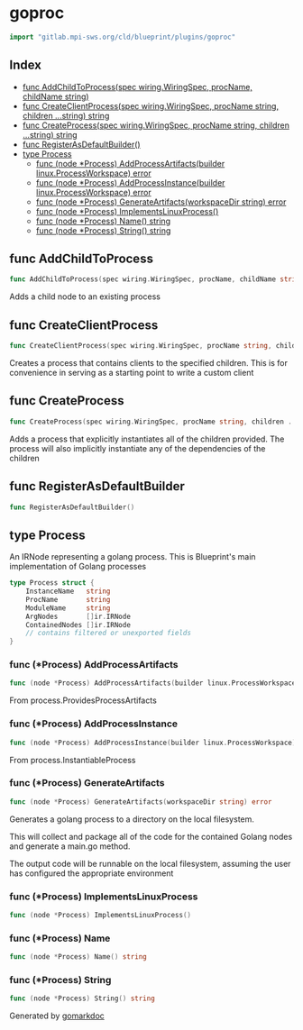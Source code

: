 <!-- Code generated by gomarkdoc. DO NOT EDIT -->

# goproc

```go
import "gitlab.mpi-sws.org/cld/blueprint/plugins/goproc"
```

## Index

- [func AddChildToProcess\(spec wiring.WiringSpec, procName, childName string\)](<#AddChildToProcess>)
- [func CreateClientProcess\(spec wiring.WiringSpec, procName string, children ...string\) string](<#CreateClientProcess>)
- [func CreateProcess\(spec wiring.WiringSpec, procName string, children ...string\) string](<#CreateProcess>)
- [func RegisterAsDefaultBuilder\(\)](<#RegisterAsDefaultBuilder>)
- [type Process](<#Process>)
  - [func \(node \*Process\) AddProcessArtifacts\(builder linux.ProcessWorkspace\) error](<#Process.AddProcessArtifacts>)
  - [func \(node \*Process\) AddProcessInstance\(builder linux.ProcessWorkspace\) error](<#Process.AddProcessInstance>)
  - [func \(node \*Process\) GenerateArtifacts\(workspaceDir string\) error](<#Process.GenerateArtifacts>)
  - [func \(node \*Process\) ImplementsLinuxProcess\(\)](<#Process.ImplementsLinuxProcess>)
  - [func \(node \*Process\) Name\(\) string](<#Process.Name>)
  - [func \(node \*Process\) String\(\) string](<#Process.String>)


<a name="AddChildToProcess"></a>
## func AddChildToProcess

```go
func AddChildToProcess(spec wiring.WiringSpec, procName, childName string)
```

Adds a child node to an existing process

<a name="CreateClientProcess"></a>
## func CreateClientProcess

```go
func CreateClientProcess(spec wiring.WiringSpec, procName string, children ...string) string
```

Creates a process that contains clients to the specified children. This is for convenience in serving as a starting point to write a custom client

<a name="CreateProcess"></a>
## func CreateProcess

```go
func CreateProcess(spec wiring.WiringSpec, procName string, children ...string) string
```

Adds a process that explicitly instantiates all of the children provided. The process will also implicitly instantiate any of the dependencies of the children

<a name="RegisterAsDefaultBuilder"></a>
## func RegisterAsDefaultBuilder

```go
func RegisterAsDefaultBuilder()
```



<a name="Process"></a>
## type Process

An IRNode representing a golang process. This is Blueprint's main implementation of Golang processes

```go
type Process struct {
    InstanceName   string
    ProcName       string
    ModuleName     string
    ArgNodes       []ir.IRNode
    ContainedNodes []ir.IRNode
    // contains filtered or unexported fields
}
```

<a name="Process.AddProcessArtifacts"></a>
### func \(\*Process\) AddProcessArtifacts

```go
func (node *Process) AddProcessArtifacts(builder linux.ProcessWorkspace) error
```

From process.ProvidesProcessArtifacts

<a name="Process.AddProcessInstance"></a>
### func \(\*Process\) AddProcessInstance

```go
func (node *Process) AddProcessInstance(builder linux.ProcessWorkspace) error
```

From process.InstantiableProcess

<a name="Process.GenerateArtifacts"></a>
### func \(\*Process\) GenerateArtifacts

```go
func (node *Process) GenerateArtifacts(workspaceDir string) error
```

Generates a golang process to a directory on the local filesystem.

This will collect and package all of the code for the contained Golang nodes and generate a main.go method.

The output code will be runnable on the local filesystem, assuming the user has configured the appropriate environment

<a name="Process.ImplementsLinuxProcess"></a>
### func \(\*Process\) ImplementsLinuxProcess

```go
func (node *Process) ImplementsLinuxProcess()
```



<a name="Process.Name"></a>
### func \(\*Process\) Name

```go
func (node *Process) Name() string
```



<a name="Process.String"></a>
### func \(\*Process\) String

```go
func (node *Process) String() string
```



Generated by [gomarkdoc](<https://github.com/princjef/gomarkdoc>)
